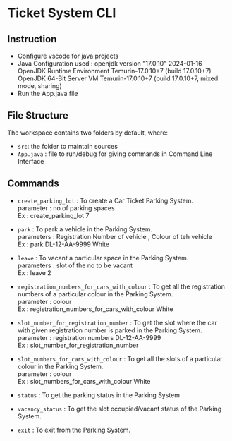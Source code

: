 # Ticket System CLI

## Instruction
- Configure vscode for java projects
- Java Configuration used :
openjdk version "17.0.10" 2024-01-16
OpenJDK Runtime Environment Temurin-17.0.10+7 (build 17.0.10+7)
OpenJDK 64-Bit Server VM Temurin-17.0.10+7 (build 17.0.10+7, mixed mode, sharing)
- Run the App.java file

## File Structure

The workspace contains two folders by default, where:

- `src`: the folder to maintain sources
- `App.java` : file to run/debug for giving commands in Command Line Interface

## Commands 

- `create_parking_lot` : To create a Car Ticket Parking System.    
    parameter : no of parking spaces     
    Ex : create_parking_lot 7

- `park` : To park a vehicle in the Parking System.   
    parameters : Registration Number of vehicle , Colour of teh vehicle    
    Ex : park DL-12-AA-9999 White

- `leave` : To vacant a particular space in the Parking System.     
    parameters : slot of the no to be vacant    
    Ex : leave 2

- `registration_numbers_for_cars_with_colour` : To get all the registration numbers of a particular colour in the Parking System.    
    parameter : colour     
    Ex : registration_numbers_for_cars_with_colour White

- `slot_number_for_registration_number` : To get the slot where the car with given registration number is parked in the Parking System.     
    parameter : registration numbers DL-12-AA-9999    
    Ex : slot_number_for_registration_number 
    
- `slot_numbers_for_cars_with_colour` : To get all the slots of a particular colour in the Parking System.    
    parameter : colour     
    Ex : slot_numbers_for_cars_with_colour White
    
- `status` : To get the parking status in the Parking System

- `vacancy_status` : To get the slot occupied/vacant status of the Parking System.

- `exit` : To exit from the Parking System.
 
